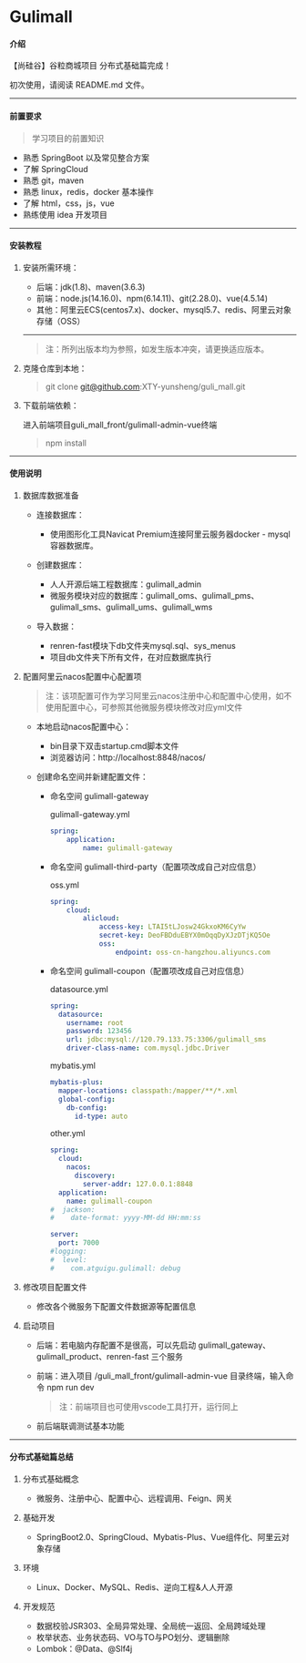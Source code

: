 # Gulimall

#### 介绍

【尚硅谷】谷粒商城项目	分布式基础篇完成！

  初次使用，请阅读 README.md 文件。

---

#### 前置要求

> 学习项目的前置知识
>
* 熟悉 SpringBoot 以及常见整合方案
* 了解 SpringCloud
* 熟悉 git，maven
* 熟悉 linux，redis，docker 基本操作
* 了解 html，css，js，vue
* 熟练使用 idea 开发项目

---

#### 安装教程

1. 安装所需环境：

   - 后端：jdk(1.8)、maven(3.6.3)
   - 前端：node.js(14.16.0)、npm(6.14.11)、git(2.28.0)、vue(4.5.14)
   - 其他：阿里云ECS(centos7.x)、docker、mysql5.7、redis、阿里云对象存储（OSS）

   ---

   > 注：所列出版本均为参照，如发生版本冲突，请更换适应版本。

2. 克隆仓库到本地：

   > git clone git@github.com:XTY-yunsheng/guli_mall.git

3. 下载前端依赖：

   进入前端项目guli_mall_front/gulimall-admin-vue终端

   > npm install

---

#### 使用说明

1. 数据库数据准备

   * 连接数据库：
     * 使用图形化工具Navicat Premium连接阿里云服务器docker - mysql容器数据库。
   * 创建数据库：
     * 人人开源后端工程数据库：gulimall_admin
     * 微服务模块对应的数据库：gulimall_oms、gulimall_pms、gulimall_sms、gulimall_ums、gulimall_wms

   * 导入数据：
     * renren-fast模块下db文件夹mysql.sql、sys_menus
     * 项目db文件夹下所有文件，在对应数据库执行

2. 配置阿里云nacos配置中心配置项

   > 注：该项配置可作为学习阿里云nacos注册中心和配置中心使用，如不使用配置中心，可参照其他微服务模块修改对应yml文件

   * 本地启动nacos配置中心：

     * bin目录下双击startup.cmd脚本文件
     * 浏览器访问：http://localhost:8848/nacos/

   * 创建命名空间并新建配置文件：

     * 命名空间 gulimall-gateway

       gulimall-gateway.yml

       ```yaml
       spring:
           application:
               name: gulimall-gateway
       ```

     * 命名空间 gulimall-third-party（配置项改成自己对应信息）

       oss.yml 

       ```yaml
       spring:
           cloud:
               alicloud:
                   access-key: LTAI5tLJosw24GkxoKM6CyYw
                   secret-key: DeoFBDduEBYX0mOqqDyXJzDTjKQ5Oe
                   oss:
                       endpoint: oss-cn-hangzhou.aliyuncs.com
       ```

     * 命名空间 gulimall-coupon（配置项改成自己对应信息）

       datasource.yml 

       ```yaml
       spring:
         datasource:
           username: root
           password: 123456
           url: jdbc:mysql://120.79.133.75:3306/gulimall_sms
           driver-class-name: com.mysql.jdbc.Driver
       ```

        mybatis.yml 

       ```yaml
       mybatis-plus:
         mapper-locations: classpath:/mapper/**/*.xml
         global-config:
           db-config:
             id-type: auto
       ```

        other.yml 

       ```yaml
       spring:
         cloud:
           nacos:
             discovery:
               server-addr: 127.0.0.1:8848
         application:
           name: gulimall-coupon
       #  jackson:
       #    date-format: yyyy-MM-dd HH:mm:ss
       
       server:
         port: 7000
       #logging:
       #  level:
       #    com.atguigu.gulimall: debug
       ```

3. 修改项目配置文件

   * 修改各个微服务下配置文件数据源等配置信息

4. 启动项目

   * 后端：若电脑内存配置不是很高，可以先启动 gulimall_gateway、gulimall_product、renren-fast 三个服务

   * 前端：进入项目 /guli_mall_front/gulimall-admin-vue 目录终端，输入命令 npm run dev

     > 注：前端项目也可使用vscode工具打开，运行同上

   * 前后端联调测试基本功能

---

#### 分布式基础篇总结

1. 分布式基础概念
   * 微服务、注册中心、配置中心、远程调用、Feign、网关

2. 基础开发
   * SpringBoot2.0、SpringCloud、Mybatis-Plus、Vue组件化、阿里云对象存储
3. 环境
   * Linux、Docker、MySQL、Redis、逆向工程&人人开源
4. 开发规范
   * 数据校验JSR303、全局异常处理、全局统一返回、全局跨域处理
   * 枚举状态、业务状态码、VO与TO与PO划分、逻辑删除
   * Lombok：@Data、@Slf4j
